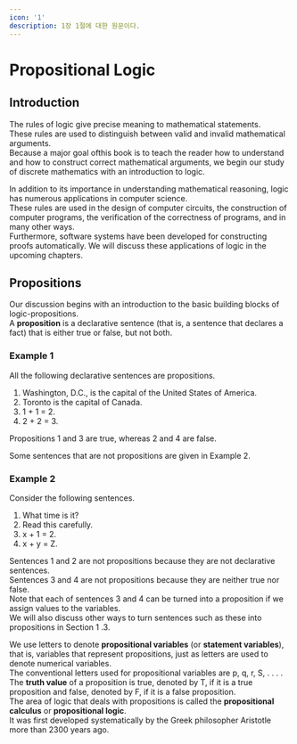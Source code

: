 ```yaml
---
icon: '1'
description: 1장 1절에 대한 원문이다.
---
```


# Propositional Logic

## Introduction

The rules of logic give precise meaning to mathematical statements.\
These rules are used to distinguish between valid and invalid mathematical arguments.\
Because a major goal ofthis book is to teach the reader how to understand and how to construct correct mathematical arguments, we begin our study of discrete mathematics with an introduction to logic.

In addition to its importance in understanding mathematical reasoning, logic has numerous applications in computer science.\
These rules are used in the design of computer circuits, the construction of computer programs, the verification of the correctness of programs, and in many other ways. \
Furthermore, software systems have been developed for constructing proofs automatically. We will discuss these applications of logic in the upcoming chapters.

## Propositions

Our discussion begins with an introduction to the basic building blocks of logic-propositions.\
A **proposition** is a declarative sentence (that is, a sentence that declares a fact) that is either true or false, but not both.

### Example 1

All the following declarative sentences are propositions.

1. Washington, D.C., is the capital of the United States of America.
2. Toronto is the capital of Canada.
3. 1 + 1 = 2.
4. 2 + 2 = 3.

Propositions 1 and 3 are true, whereas 2 and 4 are false.

Some sentences that are not propositions are given in Example 2.

### Example 2

Consider the following sentences.

1. What time is it?
2. Read this carefully.
3. x + 1 = 2.
4. x + y = Z.

Sentences 1 and 2 are not propositions because they are not declarative sentences.\
Sentences 3 and 4 are not propositions because they are neither true nor false. \
Note that each of sentences 3 and 4 can be turned into a proposition if we assign values to the variables.\
We will also discuss other ways to turn sentences such as these into propositions in Section 1 .3.

We use letters to denote **propositional variables** (or **statement variables**), that is, variables that represent propositions, just as letters are used to denote numerical variables.\
The conventional letters used for propositional variables are p, q, r, S, . . . . The **truth value** of a proposition is true, denoted by T, if it is a true proposition and false, denoted by F, if it is a false proposition.\
The area of logic that deals with propositions is called the **propositional calculus** or **propositional logic**. \
It was first developed systematically by the Greek philosopher Aristotle more than 2300 years ago.

